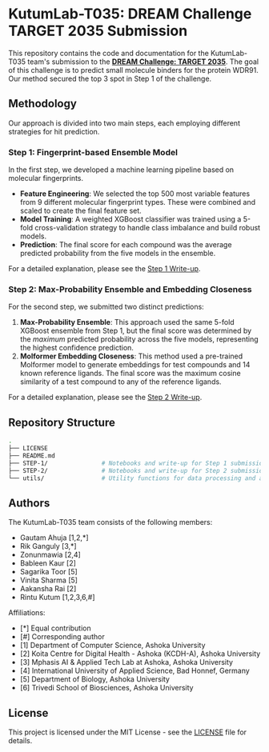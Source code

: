 # KutumLab-T035: DREAM Challenge TARGET 2035 Submission

This repository contains the code and documentation for the KutumLab-T035 team's submission to the [**DREAM Challenge: TARGET 2035**](https://www.synapse.org/Synapse:syn65660836/wiki/631410). The goal of this challenge is to predict small molecule binders for the protein WDR91. Our method secured the top 3 spot in Step 1 of the challenge.

## Methodology

Our approach is divided into two main steps, each employing different strategies for hit prediction.

### Step 1: Fingerprint-based Ensemble Model

In the first step, we developed a machine learning pipeline based on molecular fingerprints.

- **Feature Engineering**: We selected the top 500 most variable features from 9 different molecular fingerprint types. These were combined and scaled to create the final feature set.
- **Model Training**: A weighted XGBoost classifier was trained using a 5-fold cross-validation strategy to handle class imbalance and build robust models.
- **Prediction**: The final score for each compound was the average predicted probability from the five models in the ensemble.

For a detailed explanation, please see the [Step 1 Write-up](./STEP-1/README.md).

### Step 2: Max-Probability Ensemble and Embedding Closeness

For the second step, we submitted two distinct predictions:

1. **Max-Probability Ensemble**: This approach used the same 5-fold XGBoost ensemble from Step 1, but the final score was determined by the *maximum* predicted probability across the five models, representing the highest confidence prediction.
2. **Molformer Embedding Closeness**: This method used a pre-trained Molformer model to generate embeddings for test compounds and 14 known reference ligands. The final score was the maximum cosine similarity of a test compound to any of the reference ligands.

For a detailed explanation, please see the [Step 2 Write-up](./STEP-2/README.md).

## Repository Structure

```bash
.
├── LICENSE
├── README.md
├── STEP-1/               # Notebooks and write-up for Step 1 submission.
├── STEP-2/               # Notebooks and write-up for Step 2 submissions.
└── utils/                # Utility functions for data processing and analysis.
```

## Authors

The KutumLab-T035 team consists of the following members:

- Gautam Ahuja [1,2,*]
- Rik Ganguly [3,*]
- Zonunmawia [2,4]
- Bableen Kaur [2]
- Sagarika Toor [5]
- Vinita Sharma [5]
- Aakansha Rai [2]
- Rintu Kutum [1,2,3,6,#]

Affiliations:

- [*] Equal contribution
- [#] Corresponding author
- [1] Department of Computer Science, Ashoka University
- [2] Koita Centre for Digital Health - Ashoka (KCDH-A), Ashoka University
- [3] Mphasis AI & Applied Tech Lab at Ashoka, Ashoka University
- [4] International University of Applied Science, Bad Honnef, Germany
- [5] Department of Biology, Ashoka University
- [6] Trivedi School of Biosciences, Ashoka University

## License

This project is licensed under the MIT License - see the [LICENSE](./LICENSE) file for details.
